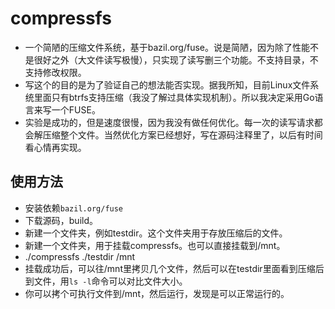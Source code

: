 # compressfs

- 一个简陋的压缩文件系统，基于bazil.org/fuse。说是简陋，因为除了性能不是很好之外（大文件读写极慢），只实现了读写删三个功能。不支持目录，不支持修改权限。
- 写这个的目的是为了验证自己的想法能否实现。据我所知，目前Linux文件系统里面只有btrfs支持压缩（我没了解过具体实现机制）。所以我决定采用Go语言来写一个FUSE。
- 实验是成功的，但是速度很慢，因为我没有做任何优化。每一次的读写请求都会解压缩整个文件。当然优化方案已经想好，写在源码注释里了，以后有时间看心情再实现。

## 使用方法

- 安装依赖`bazil.org/fuse`
- 下载源码，build。
- 新建一个文件夹，例如testdir。这个文件夹用于存放压缩后的文件。
- 新建一个文件夹，用于挂载compressfs。也可以直接挂载到/mnt。
- ./compressfs ./testdir /mnt
- 挂载成功后，可以往/mnt里拷贝几个文件，然后可以在testdir里面看到压缩后到文件，用`ls -l`命令可以对比文件大小。
- 你可以拷个可执行文件到/mnt，然后运行，发现是可以正常运行的。

